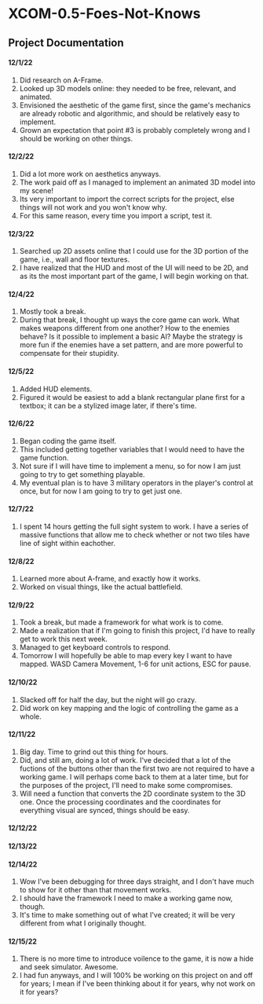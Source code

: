 # XCOM-0.5-Foes-Not-Knows

## Project Documentation

#### 12/1/22
1. Did research on A-Frame.
2. Looked up 3D models online: they needed to be free, relevant, and animated.
3. Envisioned the aesthetic of the game first, since the game's mechanics are already robotic and algorithmic, and should be relatively easy to implement.
4. Grown an expectation that point #3 is probably completely wrong and I should be working on other things.

#### 12/2/22
1. Did a lot more work on aesthetics anyways.
2. The work paid off as I managed to implement an animated 3D model into my scene!
3. Its very important to import the correct scripts for the project, else things will not work and you won't know why.
4. For this same reason, every time you import a script, test it.

#### 12/3/22
1. Searched up 2D assets online that I could use for the 3D portion of the game, i.e., wall and floor textures.
2. I have realized that the HUD and most of the UI will need to be 2D, and as its the most important part of the game, I will begin working on that.

#### 12/4/22
1. Mostly took a break.
2. During that break, I thought up ways the core game can work. What makes weapons different from one another? How to the enemies behave? Is it possible to implement a basic AI? Maybe the strategy is more fun if the enemies have a set pattern, and are more powerful to compensate for their stupidity.

#### 12/5/22
1. Added HUD elements.
2. Figured it would be easiest to add a blank rectangular plane first for a textbox; it can be a stylized image later, if there's time.

#### 12/6/22
1. Began coding the game itself.
2. This included getting together variables that I would need to have the game function.
3. Not sure if I will have time to implement a menu, so for now I am just going to try to get something playable.
4. My eventual plan is to have 3 military operators in the player's control at once, but for now I am going to try to get just one.

#### 12/7/22
1. I spent 14 hours getting the full sight system to work. I have a series of massive functions that allow me to check whether or not two tiles have line of sight within eachother.

#### 12/8/22
1. Learned more about A-frame, and exactly how it works.
2. Worked on visual things, like the actual battlefield.

#### 12/9/22
1. Took a break, but made a framework for what work is to come.
2. Made a realization that if I'm going to finish this project, I'd have to really get to work this next week.
3. Managed to get keyboard controls to respond.
4. Tomorrow I will hopefully be able to map every key I want to have mapped. WASD Camera Movement, 1-6 for unit actions, ESC for pause.

#### 12/10/22
1. Slacked off for half the day, but the night will go crazy.
2. Did work on key mapping and the logic of controlling the game as a whole.

#### 12/11/22
1. Big day. Time to grind out this thing for hours.
2. Did, and still am, doing a lot of work. I've decided that a lot of the fuctions of the buttons other than the first two are not required to have a working game. I will perhaps come back to them at a later time, but for the purposes of the project, I'll need to make some compromises.
3. Will need a function that converts the 2D coordinate system to the 3D one. Once the processing coordinates and the coordinates for everything visual are synced, things should be easy.

#### 12/12/22

#### 12/13/22

#### 12/14/22
1. Wow I've been debugging for three days straight, and I don't have much to show for it other than that movement works.
2. I should have the framework I need to make a working game now, though.
3. It's time to make something out of what I've created; it will be very different from what I originally thought.

#### 12/15/22
1. There is no more time to introduce voilence to the game, it is now a hide and seek simulator. Awesome.
2. I had fun anyways, and I will 100% be working on this project on and off for years; I mean if I've been thinking about it for years, why not work on it for years?










